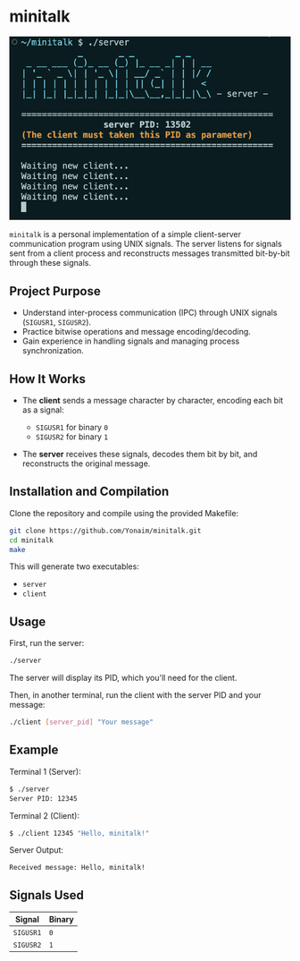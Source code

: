 # minitalk

![screenshot](/screenshot.png)

`minitalk` is a personal implementation of a simple client-server communication program using UNIX signals. The server listens for signals sent from a client process and reconstructs messages transmitted bit-by-bit through these signals.

## Project Purpose

- Understand inter-process communication (IPC) through UNIX signals (`SIGUSR1`, `SIGUSR2`).
- Practice bitwise operations and message encoding/decoding.
- Gain experience in handling signals and managing process synchronization.

## How It Works

- The **client** sends a message character by character, encoding each bit as a signal:
  - `SIGUSR1` for binary `0`
  - `SIGUSR2` for binary `1`

- The **server** receives these signals, decodes them bit by bit, and reconstructs the original message.

## Installation and Compilation

Clone the repository and compile using the provided Makefile:

```bash
git clone https://github.com/Yonaim/minitalk.git
cd minitalk
make
```

This will generate two executables:
- `server`
- `client`

## Usage

First, run the server:

```bash
./server
```

The server will display its PID, which you'll need for the client.

Then, in another terminal, run the client with the server PID and your message:

```bash
./client [server_pid] "Your message"
```

## Example

Terminal 1 (Server):

```bash
$ ./server
Server PID: 12345
```

Terminal 2 (Client):

```bash
$ ./client 12345 "Hello, minitalk!"
```

Server Output:

```
Received message: Hello, minitalk!
```

## Signals Used

| Signal    | Binary |
|-----------|--------|
| `SIGUSR1` | `0`    |
| `SIGUSR2` | `1`    |
